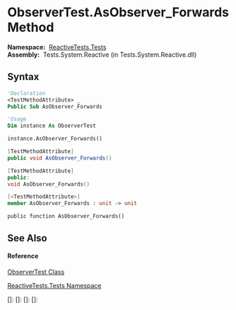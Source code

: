 # ObserverTest.AsObserver\_Forwards Method

**Namespace:**  [ReactiveTests.Tests](ReactiveTests.Tests\ReactiveTests.Tests.md)  
**Assembly:**  Tests.System.Reactive (in Tests.System.Reactive.dll)

## Syntax

```vb
'Declaration
<TestMethodAttribute> _
Public Sub AsObserver_Forwards
```

```vb
'Usage
Dim instance As ObserverTest

instance.AsObserver_Forwards()
```

```csharp
[TestMethodAttribute]
public void AsObserver_Forwards()
```

```c++
[TestMethodAttribute]
public:
void AsObserver_Forwards()
```

```fsharp
[<TestMethodAttribute>]
member AsObserver_Forwards : unit -> unit 
```

```jscript
public function AsObserver_Forwards()
```

## See Also

#### Reference

[ObserverTest Class](ObserverTest\ObserverTest.md)

[ReactiveTests.Tests Namespace](ReactiveTests.Tests\ReactiveTests.Tests.md)

[]: 
[]: 
[]: 
[]: 